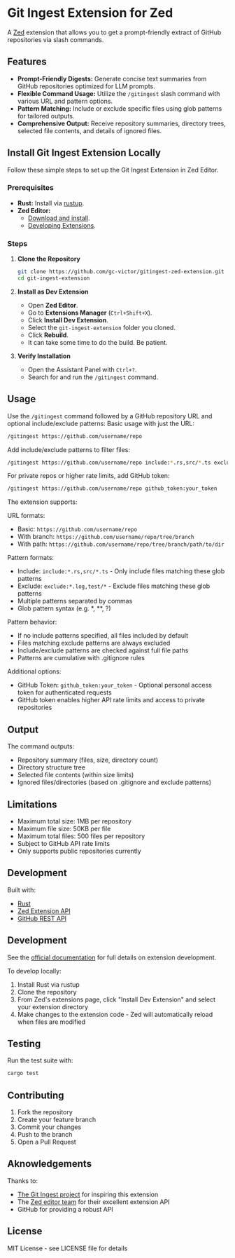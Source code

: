 # Git Ingest Extension for Zed

A [Zed](https://zed.dev) extension that allows you to get a prompt-friendly extract of GitHub repositories via slash commands.

## Features

- **Prompt-Friendly Digests:** Generate concise text summaries from GitHub repositories optimized for LLM prompts.
- **Flexible Command Usage:** Utilize the `/gitingest` slash command with various URL and pattern options.
- **Pattern Matching:** Include or exclude specific files using glob patterns for tailored outputs.
- **Comprehensive Output:** Receive repository summaries, directory trees, selected file contents, and details of ignored files.

## Install Git Ingest Extension Locally

Follow these simple steps to set up the Git Ingest Extension in Zed Editor.

### Prerequisites

- **Rust:** Install via [rustup](https://rustup.rs/).
- **Zed Editor:**
  - [Download and install](https://zed.dev/download).
  - [Developing Extensions](https://zed.dev/docs/extensions/developing-extensions).

### Steps

1. **Clone the Repository**

    ```bash
    git clone https://github.com/gc-victor/gitingest-zed-extension.git
    cd git-ingest-extension
    ```

2. **Install as Dev Extension**

    - Open **Zed Editor**.
    - Go to **Extensions Manager** (`Ctrl+Shift+X`).
    - Click **Install Dev Extension**.
    - Select the `git-ingest-extension` folder you cloned.
    - Click **Rebuild**.
    - It can take some time to do the build. Be patient.

3. **Verify Installation**

    - Open the Assistant Panel with `Ctrl+?`.
    - Search for and run the `/gitingest` command.

## Usage

Use the `/gitingest` command followed by a GitHub repository URL and optional include/exclude patterns:
Basic usage with just the URL:
```bash
/gitingest https://github.com/username/repo
```

Add include/exclude patterns to filter files:
```bash 
/gitingest https://github.com/username/repo include:*.rs,src/*.ts exclude:*.log,test/*
```

For private repos or higher rate limits, add GitHub token:
```bash
/gitingest https://github.com/username/repo github_token:your_token
```

The extension supports:

URL formats:
- Basic: `https://github.com/username/repo`
- With branch: `https://github.com/username/repo/tree/branch`
- With path: `https://github.com/username/repo/tree/branch/path/to/dir`

Pattern formats:
- Include: `include:*.rs,src/*.ts` - Only include files matching these glob patterns
- Exclude: `exclude:*.log,test/*` - Exclude files matching these glob patterns
- Multiple patterns separated by commas
- Glob pattern syntax (e.g. *, **, ?)

Pattern behavior:
- If no include patterns specified, all files included by default
- Files matching exclude patterns are always excluded
- Include/exclude patterns are checked against full file paths
- Patterns are cumulative with .gitignore rules

Additional options:
- GitHub Token: `github_token:your_token` - Optional personal access token for authenticated requests
- GitHub token enables higher API rate limits and access to private repositories

## Output

The command outputs:
- Repository summary (files, size, directory count)
- Directory structure tree
- Selected file contents (within size limits)
- Ignored files/directories (based on .gitignore and exclude patterns)

## Limitations

- Maximum total size: 1MB per repository
- Maximum file size: 50KB per file
- Maximum total files: 500 files per repository
- Subject to GitHub API rate limits
- Only supports public repositories currently

## Development

Built with:
- [Rust](https://www.rust-lang.org/)
- [Zed Extension API](https://docs.rs/zed_extension_api/latest/zed_extension_api/)
- [GitHub REST API](https://docs.github.com/rest)

## Development

See the [official documentation](https://github.com/zed-industries/extensions/blob/main/docs/developing_extensions.md) for full details on extension development.

To develop locally:

1. Install Rust via rustup
2. Clone the repository
3. From Zed's extensions page, click "Install Dev Extension" and select your extension directory
4. Make changes to the extension code - Zed will automatically reload when files are modified

## Testing

Run the test suite with:

```bash
cargo test
```

## Contributing

1. Fork the repository
2. Create your feature branch
3. Commit your changes
4. Push to the branch 
5. Open a Pull Request

## Aknowledgements

Thanks to:
- [The Git Ingest project](https://gitingest.com) for inspiring this extension
- The [Zed editor team](https://github.com/zed-industries/zed) for their excellent extension API
- GitHub for providing a robust API

## License

MIT License - see LICENSE file for details
